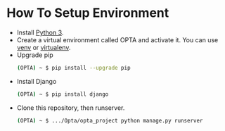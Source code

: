 # How To Setup Environment

* Install [Python 3](https://www.python.org/).
* Create a virtual environment called OPTA and activate it. You can use [venv](https://docs.python.org/3/tutorial/venv.html) or [virtualenv](https://virtualenv.pypa.io/en/stable/#).
* Upgrade pip
    ```sh
    (OPTA) ~ $ pip install --upgrade pip
    ```
* Install Django
    ```sh
    (OPTA) ~ $ pip install django
    ```
* Clone this repository, then runserver.
     ```sh
    (OPTA) ~ $ .../Opta/opta_project python manage.py runserver
    ```
